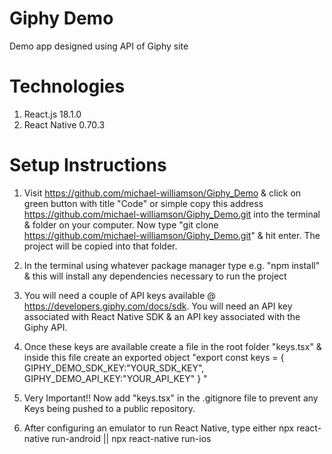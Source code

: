 # Giphy Demo

Demo app designed using API of Giphy site

# Technologies

1. React.js 18.1.0
2. React Native 0.70.3

# Setup Instructions

1. Visit https://github.com/michael-williamson/Giphy_Demo & click on green button with title "Code" or simple copy this address https://github.com/michael-williamson/Giphy_Demo.git into the terminal & folder on your computer. Now type "git clone https://github.com/michael-williamson/Giphy_Demo.git" & hit enter. The project will be copied into that folder.

2. In the terminal using whatever package manager type e.g. "npm install" & this will install any dependencies necessary to run the project

3. You will need a couple of API keys available @ https://developers.giphy.com/docs/sdk. You will need an API key associated with React Native SDK & an API key associated with the Giphy API.

4. Once these keys are available create a file in the root folder "keys.tsx" & inside this file create an exported object "export const keys = {
   GIPHY_DEMO_SDK_KEY:"YOUR_SDK_KEY",
   GIPHY_DEMO_API_KEY:"YOUR_API_KEY"
   }
   "
5. Very Important!! Now add "keys.tsx" in the .gitignore file to prevent any Keys being pushed to a public repository.

6. After configuring an emulator to run React Native, type either npx react-native run-android || npx react-native run-ios
